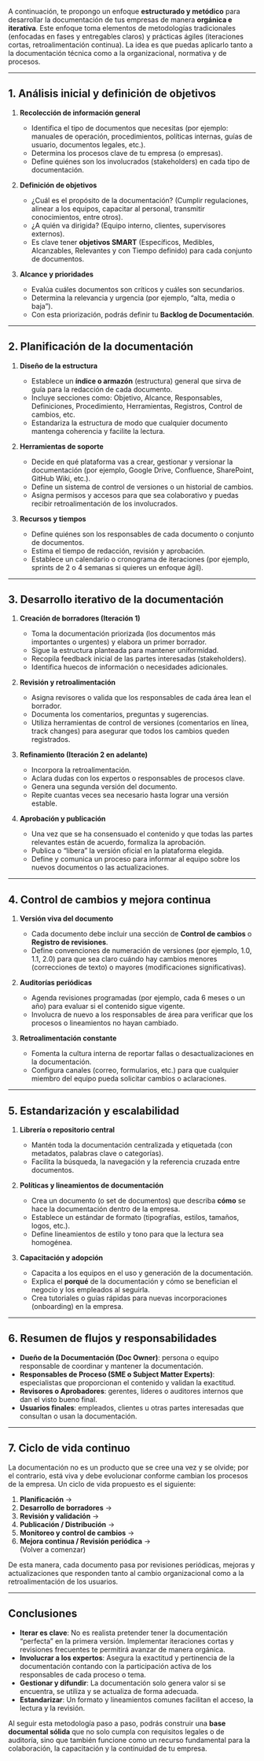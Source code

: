 A continuación, te propongo un enfoque **estructurado y metódico** para desarrollar la documentación de tus empresas de manera **orgánica e iterativa**. Este enfoque toma elementos de metodologías tradicionales (enfocadas en fases y entregables claros) y prácticas ágiles (iteraciones cortas, retroalimentación continua). La idea es que puedas aplicarlo tanto a la documentación técnica como a la organizacional, normativa y de procesos.

---

## 1. Análisis inicial y definición de objetivos

1. **Recolección de información general**  
   - Identifica el tipo de documentos que necesitas (por ejemplo: manuales de operación, procedimientos, políticas internas, guías de usuario, documentos legales, etc.).  
   - Determina los procesos clave de tu empresa (o empresas).  
   - Define quiénes son los involucrados (stakeholders) en cada tipo de documentación.

2. **Definición de objetivos**  
   - ¿Cuál es el propósito de la documentación? (Cumplir regulaciones, alinear a los equipos, capacitar al personal, transmitir conocimientos, entre otros).  
   - ¿A quién va dirigida? (Equipo interno, clientes, supervisores externos).  
   - Es clave tener **objetivos SMART** (Específicos, Medibles, Alcanzables, Relevantes y con Tiempo definido) para cada conjunto de documentos.

3. **Alcance y prioridades**  
   - Evalúa cuáles documentos son críticos y cuáles son secundarios.  
   - Determina la relevancia y urgencia (por ejemplo, “alta, media o baja”).  
   - Con esta priorización, podrás definir tu **Backlog de Documentación**.

---

## 2. Planificación de la documentación

1. **Diseño de la estructura**  
   - Establece un **índice o armazón** (estructura) general que sirva de guía para la redacción de cada documento.  
   - Incluye secciones como: Objetivo, Alcance, Responsables, Definiciones, Procedimiento, Herramientas, Registros, Control de cambios, etc.  
   - Estandariza la estructura de modo que cualquier documento mantenga coherencia y facilite la lectura.

2. **Herramientas de soporte**  
   - Decide en qué plataforma vas a crear, gestionar y versionar la documentación (por ejemplo, Google Drive, Confluence, SharePoint, GitHub Wiki, etc.).  
   - Define un sistema de control de versiones o un historial de cambios.  
   - Asigna permisos y accesos para que sea colaborativo y puedas recibir retroalimentación de los involucrados.

3. **Recursos y tiempos**  
   - Define quiénes son los responsables de cada documento o conjunto de documentos.  
   - Estima el tiempo de redacción, revisión y aprobación.  
   - Establece un calendario o cronograma de iteraciones (por ejemplo, sprints de 2 o 4 semanas si quieres un enfoque ágil).

---

## 3. Desarrollo iterativo de la documentación

1. **Creación de borradores (Iteración 1)**  
   - Toma la documentación priorizada (los documentos más importantes o urgentes) y elabora un primer borrador.  
   - Sigue la estructura planteada para mantener uniformidad.  
   - Recopila feedback inicial de las partes interesadas (stakeholders).  
   - Identifica huecos de información o necesidades adicionales.

2. **Revisión y retroalimentación**  
   - Asigna revisores o valida que los responsables de cada área lean el borrador.  
   - Documenta los comentarios, preguntas y sugerencias.  
   - Utiliza herramientas de control de versiones (comentarios en línea, track changes) para asegurar que todos los cambios queden registrados.

3. **Refinamiento (Iteración 2 en adelante)**  
   - Incorpora la retroalimentación.  
   - Aclara dudas con los expertos o responsables de procesos clave.  
   - Genera una segunda versión del documento.  
   - Repite cuantas veces sea necesario hasta lograr una versión estable.  

4. **Aprobación y publicación**  
   - Una vez que se ha consensuado el contenido y que todas las partes relevantes están de acuerdo, formaliza la aprobación.  
   - Publica o “libera” la versión oficial en la plataforma elegida.  
   - Define y comunica un proceso para informar al equipo sobre los nuevos documentos o las actualizaciones.

---

## 4. Control de cambios y mejora continua

1. **Versión viva del documento**  
   - Cada documento debe incluir una sección de **Control de cambios** o **Registro de revisiones**.  
   - Define convenciones de numeración de versiones (por ejemplo, 1.0, 1.1, 2.0) para que sea claro cuándo hay cambios menores (correcciones de texto) o mayores (modificaciones significativas).

2. **Auditorías periódicas**  
   - Agenda revisiones programadas (por ejemplo, cada 6 meses o un año) para evaluar si el contenido sigue vigente.  
   - Involucra de nuevo a los responsables de área para verificar que los procesos o lineamientos no hayan cambiado.

3. **Retroalimentación constante**  
   - Fomenta la cultura interna de reportar fallas o desactualizaciones en la documentación.  
   - Configura canales (correo, formularios, etc.) para que cualquier miembro del equipo pueda solicitar cambios o aclaraciones.

---

## 5. Estandarización y escalabilidad

1. **Librería o repositorio central**  
   - Mantén toda la documentación centralizada y etiquetada (con metadatos, palabras clave o categorías).  
   - Facilita la búsqueda, la navegación y la referencia cruzada entre documentos.

2. **Políticas y lineamientos de documentación**  
   - Crea un documento (o set de documentos) que describa **cómo** se hace la documentación dentro de la empresa.  
   - Establece un estándar de formato (tipografías, estilos, tamaños, logos, etc.).  
   - Define lineamientos de estilo y tono para que la lectura sea homogénea.

3. **Capacitación y adopción**  
   - Capacita a los equipos en el uso y generación de la documentación.  
   - Explica el **porqué** de la documentación y cómo se benefician el negocio y los empleados al seguirla.  
   - Crea tutoriales o guías rápidas para nuevas incorporaciones (onboarding) en la empresa.

---

## 6. Resumen de flujos y responsabilidades

- **Dueño de la Documentación (Doc Owner)**: persona o equipo responsable de coordinar y mantener la documentación.  
- **Responsables de Proceso (SME o Subject Matter Experts)**: especialistas que proporcionan el contenido y validan la exactitud.  
- **Revisores o Aprobadores**: gerentes, líderes o auditores internos que dan el visto bueno final.  
- **Usuarios finales**: empleados, clientes u otras partes interesadas que consultan o usan la documentación.

---

## 7. Ciclo de vida continuo

La documentación no es un producto que se cree una vez y se olvide; por el contrario, está viva y debe evolucionar conforme cambian los procesos de la empresa. Un ciclo de vida propuesto es el siguiente:

1. **Planificación** →  
2. **Desarrollo de borradores** →  
3. **Revisión y validación** →  
4. **Publicación / Distribución** →  
5. **Monitoreo y control de cambios** →  
6. **Mejora continua / Revisión periódica** →  
(Volver a comenzar)

De esta manera, cada documento pasa por revisiones periódicas, mejoras y actualizaciones que responden tanto al cambio organizacional como a la retroalimentación de los usuarios.

---

## Conclusiones

- **Iterar es clave**: No es realista pretender tener la documentación “perfecta” en la primera versión. Implementar iteraciones cortas y revisiones frecuentes te permitirá avanzar de manera orgánica.  
- **Involucrar a los expertos**: Asegura la exactitud y pertinencia de la documentación contando con la participación activa de los responsables de cada proceso o tema.  
- **Gestionar y difundir**: La documentación solo genera valor si se encuentra, se utiliza y se actualiza de forma adecuada.  
- **Estandarizar**: Un formato y lineamientos comunes facilitan el acceso, la lectura y la revisión.  

Al seguir esta metodología paso a paso, podrás construir una **base documental sólida** que no solo cumpla con requisitos legales o de auditoría, sino que también funcione como un recurso fundamental para la colaboración, la capacitación y la continuidad de tu empresa.